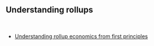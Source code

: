 ## Understanding rollups

<br>

* [Understanding rollup economics from first principles](https://barnabe.substack.com/p/understanding-rollup-economics-from)
